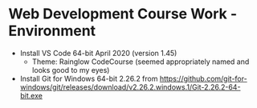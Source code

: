 # Web Development Course Work - Environment

- Install VS Code 64-bit April 2020 (version 1.45)
  - Theme: Rainglow CodeCourse (seemed appropriately named and looks good to my eyes)
- Install Git for Windows 64-bit 2.26.2 from https://github.com/git-for-windows/git/releases/download/v2.26.2.windows.1/Git-2.26.2-64-bit.exe
